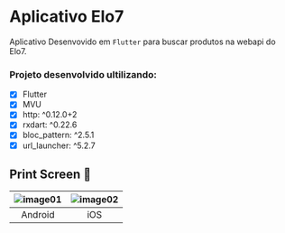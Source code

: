 # Aplicativo Elo7
 Aplicativo Desenvovido em `Flutter` para buscar produtos na webapi do Elo7.
 
  ### Projeto desenvolvido ultilizando:
  - [x] Flutter
  - [x] MVU
  - [x] http: ^0.12.0+2
  - [x] rxdart: ^0.22.6
  - [x] bloc_pattern: ^2.5.1
  - [x] url_launcher: ^5.2.7
  
 ## Print Screen :foggy:
 
| ![image01](https://user-images.githubusercontent.com/8354309/70586616-5acb1080-1ba6-11ea-9d8c-bffd1a147e55.png) | ![image02](https://user-images.githubusercontent.com/8354309/70586506-03c53b80-1ba6-11ea-8eac-e8bdbf8f5fa6.png)|
|:---:|:---:|
| Android | iOS |
